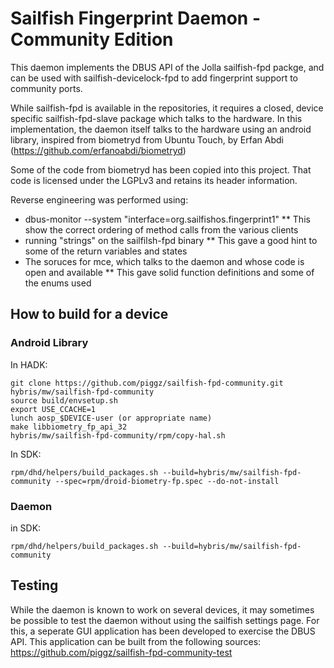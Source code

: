 # Sailfish Fingerprint Daemon - Community Edition

This daemon implements the DBUS API of the Jolla sailfish-fpd packge, and can be used with sailfish-devicelock-fpd
to add fingerprint support to community ports.

While sailfish-fpd is available in the repositories, it requires a closed, device specific sailfish-fpd-slave
package which talks to the hardware.  In this implementation, the daemon itself talks to the hardware using
an android library, inspired from biometryd from Ubuntu Touch, by Erfan Abdi (https://github.com/erfanoabdi/biometryd)

Some of the code from biometryd has been copied into this project.  That code is licensed under the LGPLv3 and 
retains its header information.

Reverse engineering was performed using:
 * dbus-monitor --system "interface=org.sailfishos.fingerprint1"
  ** This show the correct ordering of method calls from the various clients
 * running "strings" on the sailfilsh-fpd binary
  ** This gave a good hint to some of the return variables and states
 * The soruces for mce, which talks to the daemon and whose code is open and available
  ** This gave solid function definitions and some of the enums used
  
## How to build for a device

### Android Library

In HADK:

    git clone https://github.com/piggz/sailfish-fpd-community.git hybris/mw/sailfish-fpd-community
    source build/envsetup.sh
    export USE_CCACHE=1
    lunch aosp_$DEVICE-user (or appropriate name)
    make libbiometry_fp_api_32
    hybris/mw/sailfish-fpd-community/rpm/copy-hal.sh

In SDK:

    rpm/dhd/helpers/build_packages.sh --build=hybris/mw/sailfish-fpd-community --spec=rpm/droid-biometry-fp.spec --do-not-install

### Daemon

in SDK:

    rpm/dhd/helpers/build_packages.sh --build=hybris/mw/sailfish-fpd-community

## Testing

While the daemon is known to work on several devices, it may sometimes be possible to test the daemon without
using the sailfish settings page.  For this, a seperate GUI application has been developed to exercise
the DBUS API.  This application can be built from the following sources:
https://github.com/piggz/sailfish-fpd-community-test
